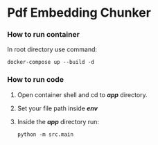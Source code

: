 # Pdf Embedding Chunker

### How to run container
In root directory use command:

```docker-compose up --build -d```

### How to run code
1. Open container shell and cd to ***app*** directory.
2. Set your file path inside ***env***
3. Inside the ***app*** directory run:

    ```python -m src.main```